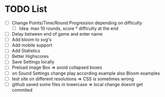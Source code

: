# TODO List

- [ ] Change Points/Time/Round Progression depending on difficulty
  - [ ] Idea: max 10 rounds, score * difficulty at the end
- [ ] Delay between end of game and enter name
- [ ] Add bloom to svg's
- [ ] Add mobile support
- [ ] Add Statistics
- [ ] Better Highscores
- [ ] Save Settings locally
- [ ] Preload image Box => avoid collapsed boxes
- [ ] on Sound Settings change play according example also Bloom examples
- [ ] test site on different resolutions => CSS is sometimes wrong
- [ ] github saved some files in lowercase => local change doesnt get commited